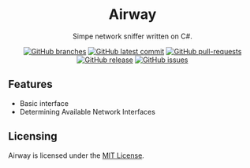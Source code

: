 <div align="center">
<h1>Airway</h1>

Simpe network sniffer written on C#.

[![GitHub branches](https://badgen.net/github/branches/light-hat/airway)](https://github.com/light-hat/airway/branches/all)
[![GitHub latest commit](https://badgen.net/github/last-commit/light-hat/airway)](https://GitHub.com/light-hat/airway/commit/)
[![GitHub pull-requests](https://img.shields.io/github/issues-pr/light-hat/airway.svg)](https://GitHub.com/light-hat/airway/pull/)
[![GitHub release](https://img.shields.io/github/v/release/light-hat/airway.svg)](https://GitHub.com/light-hat/airway/releases/)
[![GitHub issues](https://img.shields.io/github/issues/light-hat/airway.svg)](https://GitHub.com/light-hat/airway/issues/)

</div>

## Features

- Basic interface
- Determining Available Network Interfaces

## Licensing

Airway is licensed under the [MIT License](https://github.com/light-hat/airway/blob/master/LICENSE).
